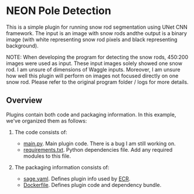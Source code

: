 # NEON Pole Detection

This is a simple plugin for running snow rod segmentation using UNet CNN framework. The input is an image with snow rods andthe output is a binary image (with white representing snow rod pixels and black representing background).

NOTE: When developing the program for detecting the snow rods, 450:200 images were used as input. These input images solely showed one snow rod. I am unsure of dimensions of Waggle inputs. Moreover, I am unsure how well this plugin will perform on images not focused directly on one snow rod. Please refer to the original program folder / logs for more details. 

## Overview

Plugins contain both code and packaging information. In this example, we've organized them as follows:

1. The code consists of:
    * [main.py](./main.py). Main plugin code. There is a bug I am still working on.
    * [requirements.txt](./requirements.txt). Python dependencies file. Add any required modules to this file.

2. The packaging information consists of:
    * [sage.yaml](./sage.yaml). Defines plugin info used by [ECR](https://portal.sagecontinuum.org). 
    * [Dockerfile](./Dockerfile). Defines plugin code and dependency bundle.
